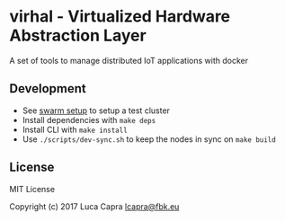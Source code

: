 # virhal - Virtualized Hardware Abstraction Layer

A set of tools to manage distributed IoT applications with docker

## Development

-   See [swarm setup](./docs/swarm-setup.md) to setup a test cluster
-   Install dependencies with `make deps`
-   Install CLI with `make install`
-   Use `./scripts/dev-sync.sh` to keep the nodes in sync on `make build`

## License

MIT License

Copyright (c) 2017 Luca Capra lcapra@fbk.eu
